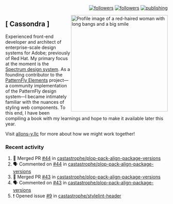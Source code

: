 <p align="right"><a rel="me" href="https://front-end.social/@castastrophe">
    <img alt="followers" title="Follow me on Mastodon" src="https://img.shields.io/mastodon/follow/109297102751309835?domain=https%3A%2F%2Ffront-end.social&label=Follow&logo=mastodon&logoColor=white&style=for-the-badge&labelColor=008080&color=006969"/></a>
  <a href="https://codepen.io/castastrophe/">
    <img alt="followers" title="Follow me on CodePen" src="https://img.shields.io/badge/16-1?color=640464&labelColor=7c007c&style=for-the-badge&logo=codepen&label=Follow"/></a>
<a href="https://castastrophe.medium.com/">
    <img alt="publishing" title="View articles on Medium" src="https://img.shields.io/badge/107-1?color=666&labelColor=444&label=subscribe&logo=medium&logoColor=white&style=for-the-badge"/></a>
    </p>
    
<img align="right" src="https://user-images.githubusercontent.com/1840295/209837133-f6b4d7a5-2117-4634-83b8-a635fb49a96a.png" height="300" alt="Profile image of a red-haired woman with long bangs and a big smile">

## [&nbsp;Cassondra&nbsp;]
    
Experienced front-end developer and architect of enterprise-scale design systems for Adobe; previously of Red Hat. My primary focus at the moment is the [Spectrum design system](https://github.com/adobe/spectrum-css). As a founding contributor to the [PatternFly&nbsp;Elements](https://github.com/patternfly/patternfly-elements) project&mdash;a community implementation of the PatternFly design system&mdash;I became intimately familiar with the nuances of styling web components. To this end, I have been compiling a book with my learnings and hope to make it available later this year.

Visit [allons-y.llc](http://allons-y.llc/) for more about how we might work together!

### Recent activity

<!--START_SECTION:activity-->
1. 🎉 Merged PR [#44](https://github.com/castastrophe/plop-pack-align-package-versions/pull/44) in [castastrophe/plop-pack-align-package-versions](https://github.com/castastrophe/plop-pack-align-package-versions)
2. 🗣 Commented on [#44](https://github.com/castastrophe/plop-pack-align-package-versions/issues/44) in [castastrophe/plop-pack-align-package-versions](https://github.com/castastrophe/plop-pack-align-package-versions)
3. 🎉 Merged PR [#43](https://github.com/castastrophe/plop-pack-align-package-versions/pull/43) in [castastrophe/plop-pack-align-package-versions](https://github.com/castastrophe/plop-pack-align-package-versions)
4. 🗣 Commented on [#43](https://github.com/castastrophe/plop-pack-align-package-versions/issues/43) in [castastrophe/plop-pack-align-package-versions](https://github.com/castastrophe/plop-pack-align-package-versions)
5. ❗ Opened issue [#9](https://github.com/castastrophe/stylelint-header/issues/9) in [castastrophe/stylelint-header](https://github.com/castastrophe/stylelint-header)
<!--END_SECTION:activity-->
